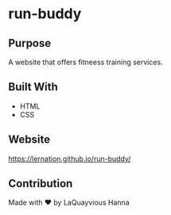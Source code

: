 # run-buddy

## Purpose

A website that offers fitneess training services.

## Built With

* HTML
* CSS

## Website

https://lernation.github.io/run-buddy/

## Contribution

Made with ❤️ by LaQuayvious Hanna
